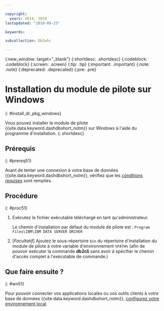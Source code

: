 ```yaml
---

copyright:
  years: 2014, 2019
lastupdated: "2018-09-25"

keywords:

subcollection: Db2whc

---
```


<!-- Attribute definitions --> 
{:new_window: target="_blank"}
{:shortdesc: .shortdesc}
{:codeblock: .codeblock}
{:screen: .screen}
{:tip: .tip}
{:important: .important}
{:note: .note}
{:deprecated: .deprecated}
{:pre: .pre}

# Installation du module de pilote sur Windows
{: #install_dr_pkg_windows}

Vous pouvez installer le module de pilote {{site.data.keyword.dashdbshort_notm}} sur Windows à l'aide du programme d'installation. 
{: shortdesc}

## Prérequis
{: #prereq51}

Avant de tenter une connexion à votre base de données {{site.data.keyword.dashdbshort_notm}}, vérifiez que les [conditions requises](/docs/services/Db2whc/connecting?topic=Db2whc-connect_ov#prereqs) sont remplies.

<!-- Download the driver package for your operating system from the web console and install it. -->

## Procédure
{: #proc51}

1. Exécutez le fichier exécutable téléchargé en tant qu'administrateur.

   Le chemin d'installation par défaut du module de pilote est : `Program Files\IBM\IBM DATA SERVER DRIVER`
2. [*Facultatif*] Ajoutez le sous-répertoire `bin` du répertoire d'installation du module de pilote à votre variable d'environnement `%PATH%` (afin de pouvoir exécuter la commande **db2cli** sans avoir à spécifier le chemin d'accès complet à l'exécutable de commande.)

## Que faire ensuite ?
{: #wn51}

Pour pouvoir connecter vos applications locales ou vos outils clients à votre base de données {{site.data.keyword.dashdbshort_notm}}, [configurez votre environnement local](/docs/services/Db2whc?topic=Db2whc-cfg_loc_env#cfg_loc_env).

